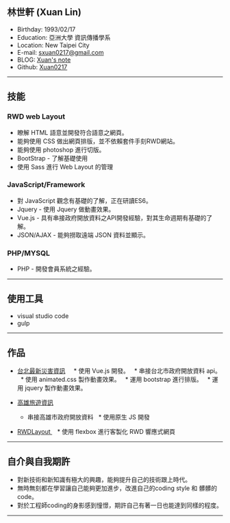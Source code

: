 ## 林世軒 (Xuan Lin)

* Birthday: 1993/02/17
* Education: 亞洲大學 資訊傳播學系
* Location: New Taipei City
* E-mail: sxuan0217@gmail.com
* BLOG: <a href="https://sxuan0217.github.io/aPersonalBlog/" target="_blank">Xuan's note</a>
* Github: <a href="https://github.com/sxuan0217" target="_blank">Xuan0217</a>

<hr>

## 技能

### RWD web Layout

* 瞭解 HTML 語意並開發符合語意之網頁。
* 能夠使用 CSS 做出網頁排版，並不依賴套件手刻RWD網站。
* 能夠使用 photoshop 進行切版。
* BootStrap - 了解基礎使用
* 使用 Sass 進行 Web Layout 的管理

### JavaScript/Framework

* 對 JavaScript 觀念有基礎的了解，正在研讀ES6。
* Jquery - 使用 Jquery 做動畫效果。
* Vue.js - 具有串接政府開放資料之API開發經驗，對其生命週期有基礎的了解。
* JSON/AJAX - 能夠撈取遠端 JSON 資料並顯示。

### PHP/MYSQL

* PHP - 開發會員系統之經驗。

<hr>

## 使用工具

* visual studio code
* gulp

<hr>

## 作品

* <a href="https://sxuan0217.github.io/TaipeiDisasterData/" target="_blank">台北最新災害資訊</a> 		   
   * 使用 Vue.js 開發。
   * 串接台北市政府開放資料 api。
   * 使用 animated.css 製作動畫效果。
   * 運用 bootstrap 進行排版。
   * 運用 jquery 製作動畫效果。
 
* <a href="https://sxuan0217.github.io/KaohsiungTravel0710/" target="_blank">高雄旅遊資訊</a> 		   
   * 串接高雄市政府開放資料
   * 使用原生 JS 開發
   
* <a href="https://sxuan0217.github.io/rwdlayout/public/index.html" target="_blank"> RWDLayout </a> 
  * 使用 flexbox 進行客製化 RWD 響應式網頁

<hr>

## 自介與自我期許

* 對新技術和新知識有極大的興趣，能夠提升自己的技術跟上時代。
* 無時無刻都在學習讓自己能夠更加進步，改進自己的coding style 和 髒髒的code。
* 對於工程師coding的身影感到憧憬，期許自己有著一日也能達到同樣的程度。


<hr>

